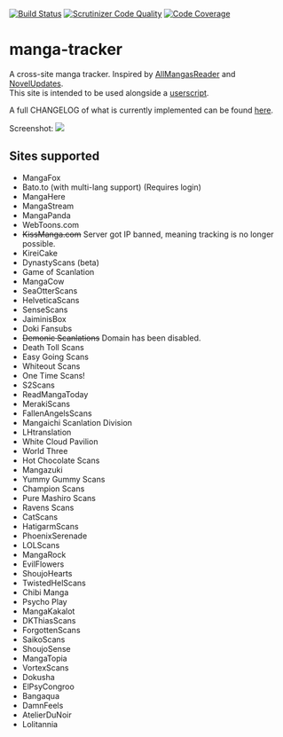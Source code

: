 [![Build Status](https://travis-ci.org/DakuTree/manga-tracker.svg?branch=master)](https://travis-ci.org/DakuTree/manga-tracker)  [![Scrutinizer Code Quality](https://scrutinizer-ci.com/g/DakuTree/manga-tracker/badges/quality-score.png?b=master)](https://scrutinizer-ci.com/g/DakuTree/manga-tracker/?branch=master) [![Code Coverage](https://scrutinizer-ci.com/g/DakuTree/manga-tracker/badges/coverage.png?b=master)](https://scrutinizer-ci.com/g/DakuTree/manga-tracker/?branch=master)

# manga-tracker
A cross-site manga tracker. Inspired by [AllMangasReader](https://github.com/AllMangasReader-dev/AMR) and [NovelUpdates](http://www.novelupdates.com/).  
This site is intended to be used alongside a [userscript](https://github.com/DakuTree/manga-tracker/raw/master/public/userscripts/manga-tracker.user.js).

A full CHANGELOG of what is currently implemented can be found [here](https://github.com/DakuTree/manga-tracker/blob/master/public/CHANGELOG.md).

Screenshot: ![](http://i.imgur.com/UAjBySK.png)

## Sites supported
* MangaFox
* Bato.to (with multi-lang support) (Requires login)
* MangaHere
* MangaStream
* MangaPanda
* WebToons.com
* ~~KissManga.com~~ Server got IP banned, meaning tracking is no longer possible.
* KireiCake
* DynastyScans (beta)
* Game of Scanlation
* MangaCow
* SeaOtterScans
* HelveticaScans
* SenseScans
* JaiminisBox
* Doki Fansubs
* ~~Demonic Scanlations~~ Domain has been disabled.
* Death Toll Scans
* Easy Going Scans
* Whiteout Scans
* One Time Scans!
* S2Scans
* ReadMangaToday
* MerakiScans
* FallenAngelsScans
* Mangaichi Scanlation Division
* LHtranslation
* White Cloud Pavilion
* World Three
* Hot Chocolate Scans
* Mangazuki
* Yummy Gummy Scans
* Champion Scans
* Pure Mashiro Scans
* Ravens Scans
* CatScans
* HatigarmScans
* PhoenixSerenade
* LOLScans
* MangaRock
* EvilFlowers
* ShoujoHearts
* TwistedHelScans
* Chibi Manga
* Psycho Play
* MangaKakalot
* DKThiasScans
* ForgottenScans
* SaikoScans
* ShoujoSense
* MangaTopia
* VortexScans
* Dokusha
* ElPsyCongroo
* Bangaqua
* DamnFeels
* AtelierDuNoir
* Lolitannia
